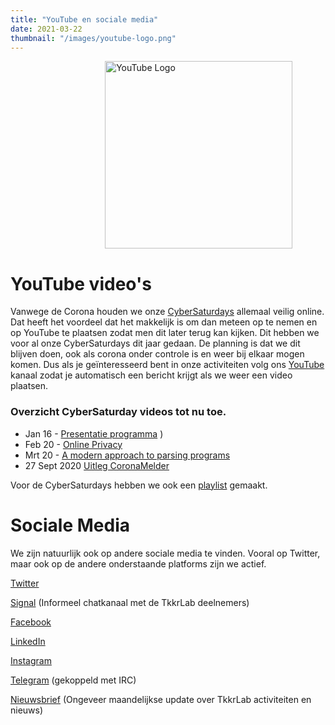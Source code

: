 ```yaml
---
title: "YouTube en sociale media"
date: 2021-03-22
thumbnail: "/images/youtube-logo.png"
---
```


<img alt="YouTube Logo" src="/images/youtube-logo.png" width="300px" height="300px" style="margin: 0px 30%;">

# YouTube video's

Vanwege de Corona houden we onze  [CyberSaturdays](/cybersaturdays/cybersaturday/) allemaal veilig online. Dat heeft het voordeel dat het makkelijk is om dan meteen op te nemen en op YouTube te plaatsen zodat men dit later terug kan kijken. Dit hebben we voor al onze CyberSaturdays dit jaar gedaan. De planning is dat we dit blijven doen, ook als corona onder controle is en weer bij elkaar mogen komen. Dus als je geïnteresseerd bent in onze activiteiten volg ons [YouTube](https://youtube.com/tkkrlab/) kanaal zodat je automatisch een bericht krijgt als we weer een video plaatsen.

### Overzicht CyberSaturday videos tot nu toe.

* Jan 16 - [Presentatie programma](https://www.youtube.com/watch?v=nieysTn9afA) )
* Feb 20 - [Online Privacy](https://www.youtube.com/watch?v=GtZsNDCasZI)   
* Mrt 20 - [A modern approach to parsing programs](https://www.youtube.com/watch?v=KxAjxg4yPRM)
* 27 Sept 2020 [Uitleg CoronaMelder](https://www.youtube.com/watch?v=cdU8RUdw2f4)

Voor de CyberSaturdays hebben we ook een [playlist](https://www.youtube.com/playlist?list=PLUt0dTAkT8GeAHJMGoojSAIbnkK8yu137) gemaakt.


# Sociale Media
We zijn natuurlijk ook op andere sociale media te vinden. Vooral op  Twitter, maar ook op de andere onderstaande platforms zijn we actief. 

[Twitter](https://twitter.com/tkkrlab)

[Signal](https://signal.group/#CjQKICdkxuH3fu30cXLdgkZxcwgeZ0Qdx8GDsBmF6y8Hr7O_EhDqDIXKqTN9d57vxfOgfRV6) (Informeel chatkanaal met de TkkrLab deelnemers)

[Facebook](https://facebook.com/tkkrlab)

[LinkedIn](https://www.linkedin.com/company/tkkrlab)

[Instagram](https://www.instagram.com/tkkrlab/)

[Telegram](https://t.me/joinchat/EHlAHUhm5T-FYewjP0-aOg) (gekoppeld met IRC)

[Nieuwsbrief](http://eepurl.com/gLxrLD) (Ongeveer maandelijkse update over TkkrLab activiteiten en nieuws)